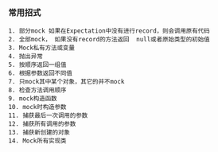 ### 常用招式  
    1. 部分mock 如果在Expectation中没有进行record，则会调用原有代码
    2. 全部mock， 如果没有record的方法返回  null或者原始类型的初始值
    3. Mock私有方法或变量  
    4. 抛出异常  
    5. 按顺序返回一组值
    6. 根据参数返回不同值
    7. 只mock其中某个对象，其它的并不mock
    8. 检查方法调用顺序
    9. mock构造函数
    10. mock时构造参数
    11. 捕获最后一次调用的参数
    12. 捕获所有调用的参数
    13. 捕获新创建的对象
    14. Mock所有实现类

 
 
 
 
